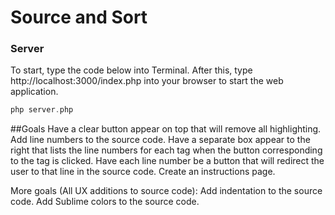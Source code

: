 # Source and Sort

### Server

To start, type the code below into Terminal. After this, type http://localhost:3000/index.php into your browser to start the web application. 

```php
php server.php 
```

##Goals
Have a clear button appear on top that will remove all highlighting.
Add line numbers to the source code.
Have a separate box appear to the right that lists the line numbers for each tag when the button corresponding to the tag is clicked.
Have each line number be a button that will redirect the user to that line in the source code.
Create an instructions page.

More goals (All UX additions to source code):
Add indentation to the source code. 
Add Sublime colors to the source code. 

